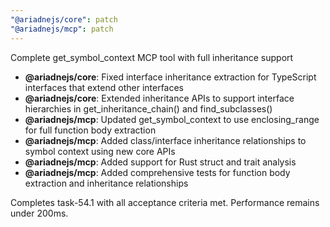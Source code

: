 ```yaml
---
"@ariadnejs/core": patch
"@ariadnejs/mcp": patch
---
```


Complete get_symbol_context MCP tool with full inheritance support

- **@ariadnejs/core**: Fixed interface inheritance extraction for TypeScript interfaces that extend other interfaces
- **@ariadnejs/core**: Extended inheritance APIs to support interface hierarchies in get_inheritance_chain() and find_subclasses()
- **@ariadnejs/mcp**: Updated get_symbol_context to use enclosing_range for full function body extraction
- **@ariadnejs/mcp**: Added class/interface inheritance relationships to symbol context using new core APIs
- **@ariadnejs/mcp**: Added support for Rust struct and trait analysis
- **@ariadnejs/mcp**: Added comprehensive tests for function body extraction and inheritance relationships

Completes task-54.1 with all acceptance criteria met. Performance remains under 200ms.